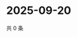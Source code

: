 # 2025-09-20

共 0 条

<!-- BEGIN ZHIHUQUESTIONS -->
<!-- 最后更新时间 Sat Sep 20 2025 00:12:57 GMT+0800 (China Standard Time) -->

<!-- END ZHIHUQUESTIONS -->
